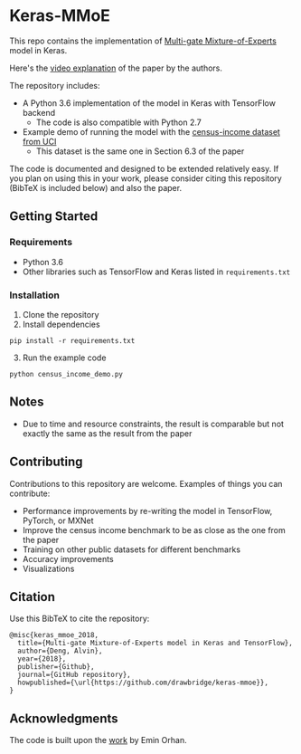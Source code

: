 # Keras-MMoE

This repo contains the implementation of [Multi-gate Mixture-of-Experts](http://www.kdd.org/kdd2018/accepted-papers/view/modeling-task-relationships-in-multi-task-learning-with-multi-gate-mixture-) model in Keras.

Here's the [video explanation](https://www.youtube.com/watch?v=Dweg47Tswxw) of the paper by the authors.

The repository includes:
- A Python 3.6 implementation of the model in Keras with TensorFlow backend
    - The code is also compatible with Python 2.7
- Example demo of running the model with the [census-income dataset from UCI](https://bit.ly/2wLWmAY)
    - This dataset is the same one in Section 6.3 of the paper

The code is documented and designed to be extended relatively easy. If you plan on using this in your work, please consider citing this repository (BibTeX is included below) and also the paper.

## Getting Started

### Requirements
- Python 3.6
- Other libraries such as TensorFlow and Keras listed in `requirements.txt`

### Installation
1. Clone the repository
2. Install dependencies
```
pip install -r requirements.txt
```
3. Run the example code
```
python census_income_demo.py
```

## Notes
- Due to time and resource constraints, the result is comparable but not exactly the same as the result from the paper

## Contributing
Contributions to this repository are welcome. Examples of things you can contribute:
- Performance improvements by re-writing the model in TensorFlow, PyTorch, or MXNet
- Improve the census income benchmark to be as close as the one from the paper
- Training on other public datasets for different benchmarks
- Accuracy improvements
- Visualizations

## Citation
Use this BibTeX to cite the repository:
```
@misc{keras_mmoe_2018,
  title={Multi-gate Mixture-of-Experts model in Keras and TensorFlow},
  author={Deng, Alvin},
  year={2018},
  publisher={Github},
  journal={GitHub repository},
  howpublished={\url{https://github.com/drawbridge/keras-mmoe}},
}
```

## Acknowledgments
The code is built upon the [work](https://github.com/eminorhan/mixture-of-experts) by Emin Orhan.